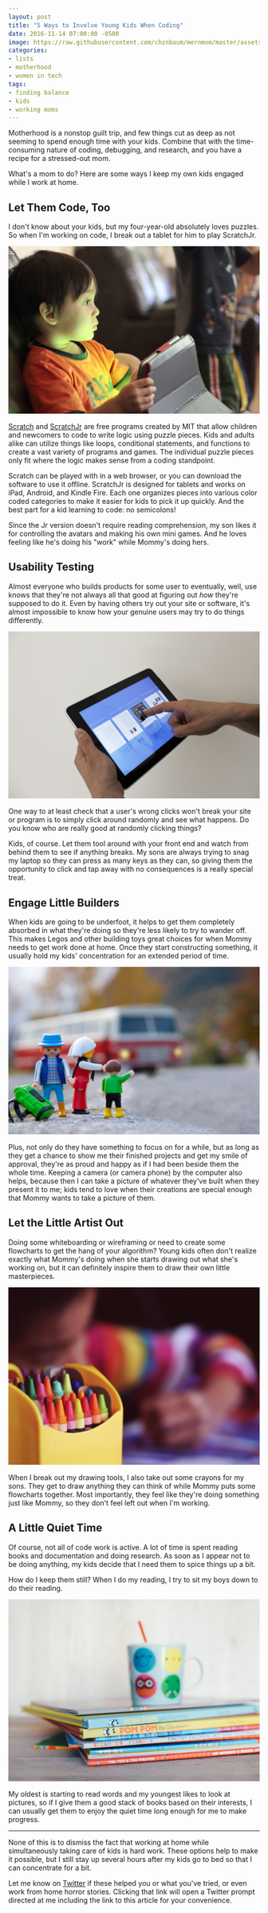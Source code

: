 ```yaml
---
layout: post
title: "5 Ways to Involve Young Kids When Coding"
date: 2016-11-14 07:00:00 -0500
image: https://raw.githubusercontent.com/chznbaum/mernmom/master/assets/child-1073638.jpg
categories:
- lists
- motherhood
- women in tech
tags:
- finding balance
- kids
- working moms
---
```

Motherhood is a nonstop guilt trip, and few things cut as deep as not seeming to spend enough time with your kids. Combine that with the time-consuming nature of coding, debugging, and research, and you have a recipe for a stressed-out mom.

What's a mom to do? Here are some ways I keep my own kids engaged while I work at home.

## Let Them Code, Too ##

I don't know about your kids, but my four-year-old absolutely loves puzzles. So when I'm working on code, I break out a tablet for him to play ScratchJr.

![Kid Using Tablet](https://raw.githubusercontent.com/chznbaum/mernmom/master/assets/kids-playing-1253096.jpg)

[Scratch](https://scratch.mit.edu/) and [ScratchJr](http://www.scratchjr.org/) are free programs created by MIT that allow children and newcomers to code to write logic using puzzle pieces. Kids and adults alike can utilize things like loops, conditional statements, and functions to create a vast variety of programs and games. The individual puzzle pieces only fit where the logic makes sense from a coding standpoint.

Scratch can be played with in a web browser, or you can download the software to use it offline. ScratchJr is designed for tablets and works on iPad, Android, and Kindle Fire. Each one organizes pieces into various color coded categories to make it easier for kids to pick it up quickly. And the best part for a kid learning to code: no semicolons!

Since the Jr version doesn't require reading comprehension, my son likes it for controlling the avatars and making his own mini games. And he loves feeling like he's doing his "work" while Mommy's doing hers.

## Usability Testing ##

Almost everyone who builds products for some user to eventually, well, use knows that they're not always all that good at figuring out *how* they're supposed to do it. Even by having others try out your site or software, it's almost impossible to know how your genuine users may try to do things differently.

![User Touches Tablet](https://raw.githubusercontent.com/chznbaum/mernmom/master/assets/ios-1758352.jpg)

One way to at least check that a user's wrong clicks won't break your site or program is to simply click around randomly and see what happens. Do you know who are really good at randomly clicking things?

Kids, of course. Let them tool around with your front end and watch from behind them to see if anything breaks. My sons are always trying to snag my laptop so they can press as many keys as they can, so giving them the opportunity to click and tap away with no consequences is a really special treat.

## Engage Little Builders ##

When kids are going to be underfoot, it helps to get them completely absorbed in what they're doing so they're less likely to try to wander off. This makes Legos and other building toys great choices for when Mommy needs to get work done at home. Once they start constructing something, it usually hold my kids' concentration for an extended period of time.

![Lego Family Waves at Bus](https://raw.githubusercontent.com/chznbaum/mernmom/master/assets/photo-1464254654104-c690d2e93424.jpg)

Plus, not only do they have something to focus on for a while, but as long as they get a chance to show me their finished projects and get my smile of approval, they're as proud and happy as if I had been beside them the whole time. Keeping a camera (or camera phone) by the computer also helps, because then I can take a picture of whatever they've built when they present it to me; kids tend to love when their creations are special enough that Mommy wants to take a picture of them.

## Let the Little Artist Out ##

Doing some whiteboarding or wireframing or need to create some flowcharts to get the hang of your algorithm? Young kids often don't realize exactly what Mommy's doing when she starts drawing out what she's working on, but it can definitely inspire them to draw their own little masterpieces.

![Crayons with Child Coloring](https://raw.githubusercontent.com/chznbaum/mernmom/master/assets/photo-1453749024858-4bca89bd9edc.jpg)

When I break out my drawing tools, I also take out some crayons for my sons. They get to draw anything they can think of while Mommy puts some flowcharts together. Most importantly, they feel like they're doing something just like Mommy, so they don't feel left out when I'm working.

## A Little Quiet Time ##

Of course, not all of code work is active. A lot of time is spent reading books and documentation and doing research. As soon as I appear not to be doing anything, my kids decide that I need them to spice things up a bit.

How do I keep them still? When I do my reading, I try to sit my boys down to do their reading.

![Stack of Books Under Cup](https://raw.githubusercontent.com/chznbaum/mernmom/master/assets/photo-1455884981818-54cb785db6fc.jpg)

My oldest is starting to read words and my youngest likes to look at pictures, so if I give them a good stack of books based on their interests, I can usually get them to enjoy the quiet time long enough for me to make progress.

<hr />

None of this is to dismiss the fact that working at home while simultaneously taking care of kids is hard work. These options help to make it possible, but I still stay up several hours after my kids go to bed so that I can concentrate for a bit.

Let me know on [Twitter](https://twitter.com/intent/tweet?text=%40chznbaum&url=http%3A%2F%2Fmernmom.com%2F2016%2F11%2F14%2F5-ways-to-involve-young-kids-when-coding.html) if these helped you or what you've tried, or even work from home horror stories. Clicking that link will open a Twitter prompt directed at me including the link to this article for your convenience.